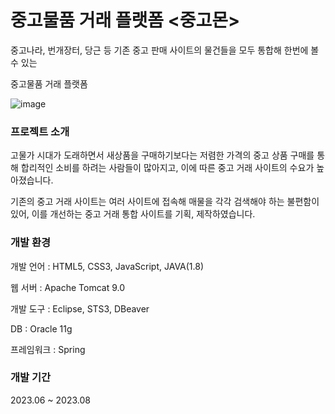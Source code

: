# 중고물품 거래 플랫폼 <중고몬>
중고나라, 번개장터, 당근 등 기존 중고 판매 사이트의 물건들을 모두 통합해 한번에 볼 수 있는


중고물품 거래 플랫폼



![image](https://github.com/yenaleeing/JoonggoMon/assets/136471021/8bba78ba-6cde-4221-93d3-eb00f5d75b50)





### 프로젝트 소개
고물가 시대가 도래하면서 새상품을 구매하기보다는 저렴한 가격의 중고 상품 구매를 통해 합리적인 소비를 하려는 사람들이 많아지고, 이에 따른 중고 거래 사이트의 수요가 높아졌습니다.


기존의 중고 거래 사이트는 여러 사이트에 접속해 매물을 각각 검색해야 하는 불편함이 있어, 이를 개선하는 중고 거래 통합 사이트를 기획, 제작하였습니다.






### 개발 환경
개발 언어 : HTML5, CSS3, JavaScript, JAVA(1.8)


웹 서버 : Apache Tomcat 9.0


개발 도구 : Eclipse, STS3, DBeaver


DB : Oracle 11g


프레임워크 : Spring



### 개발 기간
2023.06 ~ 2023.08















